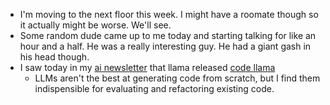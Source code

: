 *   I'm moving to the next floor this week. I might have a roomate though so it actually might be worse. We'll see.
*   Some random dude came up to me today and starting talking for like an hour and a half. He was a really interesting guy. He had a giant gash in his head though.
*   I saw today in my [ai newsletter](https://aibrews.substack.com/) that llama released [code llama](https://labs.perplexity.ai/?utm_source=substack&utm_medium=email)
    *   LLMs aren't the best at generating code from scratch, but I find them indispensible for evaluating and refactoring existing code.